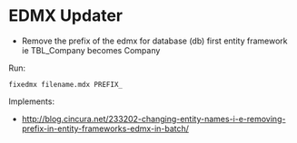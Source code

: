 # EDMX Updater
* Remove the prefix of the edmx for database (db) first entity framework ie TBL_Company becomes Company

Run:
```
fixedmx filename.mdx PREFIX_
```

Implements:
* http://blog.cincura.net/233202-changing-entity-names-i-e-removing-prefix-in-entity-frameworks-edmx-in-batch/

